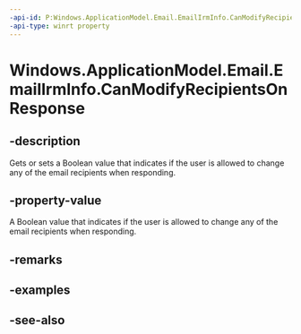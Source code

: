 ----api-id: P:Windows.ApplicationModel.Email.EmailIrmInfo.CanModifyRecipientsOnResponse
-api-type: winrt property
---<!-- Property syntaxpublic bool CanModifyRecipientsOnResponse { get;  set; }--># Windows.ApplicationModel.Email.EmailIrmInfo.CanModifyRecipientsOnResponse## -descriptionGets or sets a Boolean value that indicates if the user is allowed to change any of the email recipients when responding.## -property-valueA Boolean value that indicates if the user is allowed to change any of the email recipients when responding.## -remarks## -examples## -see-also
